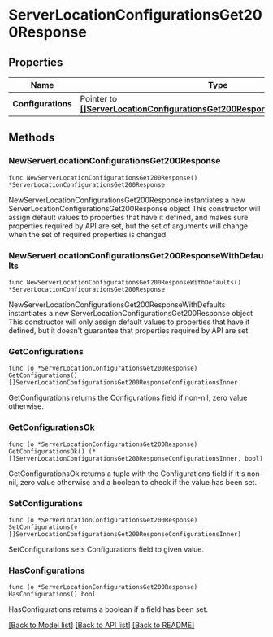 # ServerLocationConfigurationsGet200Response

## Properties

Name | Type | Description | Notes
------------ | ------------- | ------------- | -------------
**Configurations** | Pointer to [**[]ServerLocationConfigurationsGet200ResponseConfigurationsInner**](ServerLocationConfigurationsGet200ResponseConfigurationsInner.md) |  | [optional] 

## Methods

### NewServerLocationConfigurationsGet200Response

`func NewServerLocationConfigurationsGet200Response() *ServerLocationConfigurationsGet200Response`

NewServerLocationConfigurationsGet200Response instantiates a new ServerLocationConfigurationsGet200Response object
This constructor will assign default values to properties that have it defined,
and makes sure properties required by API are set, but the set of arguments
will change when the set of required properties is changed

### NewServerLocationConfigurationsGet200ResponseWithDefaults

`func NewServerLocationConfigurationsGet200ResponseWithDefaults() *ServerLocationConfigurationsGet200Response`

NewServerLocationConfigurationsGet200ResponseWithDefaults instantiates a new ServerLocationConfigurationsGet200Response object
This constructor will only assign default values to properties that have it defined,
but it doesn't guarantee that properties required by API are set

### GetConfigurations

`func (o *ServerLocationConfigurationsGet200Response) GetConfigurations() []ServerLocationConfigurationsGet200ResponseConfigurationsInner`

GetConfigurations returns the Configurations field if non-nil, zero value otherwise.

### GetConfigurationsOk

`func (o *ServerLocationConfigurationsGet200Response) GetConfigurationsOk() (*[]ServerLocationConfigurationsGet200ResponseConfigurationsInner, bool)`

GetConfigurationsOk returns a tuple with the Configurations field if it's non-nil, zero value otherwise
and a boolean to check if the value has been set.

### SetConfigurations

`func (o *ServerLocationConfigurationsGet200Response) SetConfigurations(v []ServerLocationConfigurationsGet200ResponseConfigurationsInner)`

SetConfigurations sets Configurations field to given value.

### HasConfigurations

`func (o *ServerLocationConfigurationsGet200Response) HasConfigurations() bool`

HasConfigurations returns a boolean if a field has been set.


[[Back to Model list]](../README.md#documentation-for-models) [[Back to API list]](../README.md#documentation-for-api-endpoints) [[Back to README]](../README.md)


